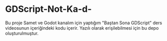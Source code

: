 # GDScript-Not-Ka-d-
Bu proje Samet ve Godot kanalım için yaptığım "Baştan Sona GDScript" ders videosunun içeriğindeki kodu içerir. Yazılı olarak erişilebilmesi için bu depo oluşturulmuştur.
